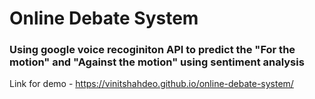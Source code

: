 
# Online Debate System
### Using google voice recoginiton API to predict the "For the motion" and "Against the motion" using sentiment analysis

Link for demo - https://vinitshahdeo.github.io/online-debate-system/
